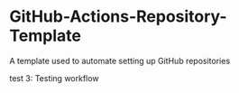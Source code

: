 # GitHub-Actions-Repository-Template
A template used to automate setting up GitHub repositories

test 3: Testing workflow
